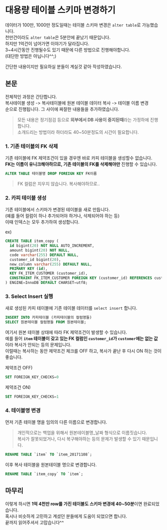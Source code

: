 # 대용량 테이블 스키마 변경하기

데이터가 100만, 1000만 정도일때는 테이블 스키마 변경은 ```alter table```로 가능했습니다.  
천만건이라도 ```alter table```은 5분안에 끝났기 때문입니다.  
하지만 1억건이 넘어가면 이야기가 달라집니다.  
3~4시간동안 진행될수도 있기 때문에 다른 방법으로 진행해야합니다.  
(대단한 방법은 아닙니다^^;)  

간단한 내용이지만 필요하실 분들이 계실것 같아 작성하였습니다.

## 본문

전체적인 과정은 간단합니다.  
복사테이블 생성 -> 복사테이블에 원본 테이블 데이터 복사 -> 테이블 이름 변경  
순으로 진행됩니다. 그 사이에 짜잘한 내용들을 추가하였습니다.  

> 모든 내용은 정기점검 등으로 **외부에서 DB 사용이 중지된때**라는 가정하에 진행합니다.  
소개드리는 방법이라 하더라도 40~50분정도의 시간이 필요합니다.  

### 1. 기존 테이블의 FK 삭제

기존 테이블에 FK 제약조건이 있을 경우엔 바로 카피 테이블을 생성할수 없습니다.  
**FK는 이름이 유니크해야하므로, 기존 테이블의 FK를 삭제해야만** 진행할 수 있습니다.  

```sql
ALTER TABLE 테이블명 DROP FOREIGN KEY FK이름
```

> FK 컬럼은 지우지 않습니다. 복사해야하므로..

### 2. 카피 테이블 생성

기존 테이블에서 스키마가 변경된 테이블을 새로 만듭니다.  
(예를 들어 컬럼이 하나 추가되어야 하거나, 삭제되어야 하는 등)  
이때 인덱스는 모두 추가하여 생성합니다.  
  
ex)  

```sql
CREATE TABLE item_copy (
  id bigint(20) NOT NULL AUTO_INCREMENT,
  amount bigint(20) NOT NULL,
  code varchar(255) DEFAULT NULL,
  customer_id bigint(20),
  new_column varchar(255) DEFAULT NULL,
  PRIMARY KEY (id),
  KEY FK_ITEM_CUSTOMER (customer_id),
  CONSTRAINT FK_ITEM_CUSTOMER FOREIGN KEY (customer_id) REFERENCES customer (id)
) ENGINE=InnoDB DEFAULT CHARSET=utf8;

```

### 3. Select Insert 실행

새로 생성된 카피 테이블에 기존 테이블 데이터를 ```select insert``` 합니다.

```sql
INSERT INTO 카피테이블 (카피테이블의 컬럼명들)
SELECT 원본테이블 컬럼명들 FROM 원본테이블;
```

여기서 원본 테이블 상태에 따라 FK 제약조건이 발생할 수 있습니다.  
예를 들어 **```item``` 테이블이 갖고 있는 FK 컬럼인 ```customer_id```가 ```customer```에는 없는 값** 이라 복사가 안되는 등의 문제입니다.  
이럴때는 복사하는 동안 제약조건 체크를 OFF 하고, 복사가 끝난 후 다시 ON 하는 것이 좋습니다.  
  
제약조건 OFF)

```sql
SET FOREIGN_KEY_CHECKS=0
```

제약조건 ON)

```sql
SET FOREIGN_KEY_CHECKS=1
```

### 4. 테이블명 변경

먼저 기존 테이블 명을 임의의 다른 이름으로 변경합니다.  

> 개인적으로는 백업을 위해서 원본테이블명_날짜 형식으로 이름짓습니다.  
복사가 잘못되었거나, 다시 복구해야하는 등의 문제가 발생할 수 있기 때문입니다.

```sql
RENAME TABLE `item` TO `item_20171108`;
```

이후 복사 테이블을 원본테이블 명으로 변경합니다.  

```sql
RENAME TABLE `item_copy` TO `item`;
```

## 마무리

이렇게 하시면 **1억 4천만 row를 가진 테이블도 스키마 변경에 40~50분**이면 완료되었습니다.  
혹시나 비슷하게 고민하고 계셨던 분들에게 도움이 되었으면 합니다.  
끝까지 읽어주셔서 고맙습니다^^
